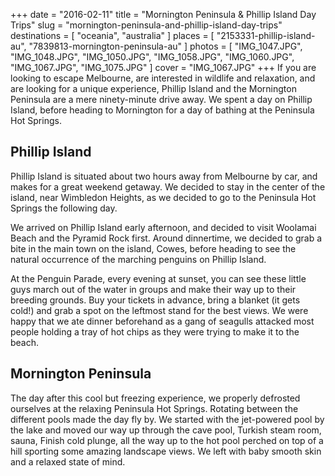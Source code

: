 +++
date    = "2016-02-11"
title   = "Mornington Peninsula & Phillip Island Day Trips"
slug    = "mornington-peninsula-and-phillip-island-day-trips"
destinations = [ "oceania", "australia" ]
places  = [ "2153331-phillip-island-au", "7839813-mornington-peninsula-au" ]
photos  = [
  "IMG_1047.JPG", "IMG_1048.JPG", "IMG_1050.JPG", "IMG_1058.JPG",
  "IMG_1060.JPG", "IMG_1067.JPG", "IMG_1075.JPG"
]
cover = "IMG_1067.JPG"
+++
If you are looking to escape Melbourne, are interested in wildlife and relaxation, and are looking for a unique experience, Phillip Island and the Mornington Peninsula are a mere ninety-minute drive away. We spent a day on Phillip Island, before heading to Mornington for a day of bathing at the Peninsula Hot Springs.
<!--more-->

## Phillip Island
Phillip Island is situated about two hours away from Melbourne by car, and makes for a great weekend getaway. We decided to stay in the center of the island, near Wimbledon Heights, as we decided to go to the Peninsula Hot Springs the following day.

We arrived on Phillip Island early afternoon, and decided to visit Woolamai Beach and the Pyramid Rock first. Around dinnertime, we decided to grab a bite in the main town on the island, Cowes, before heading to see the natural occurrence of the marching penguins on Phillip Island.

At the Penguin Parade, every evening at sunset, you can see these little guys march out of the water in groups and make their way up to their breeding grounds. Buy your tickets in advance, bring a blanket (it gets cold!) and grab a spot on the leftmost stand for the best views. We were happy that we ate dinner beforehand as a gang of seagulls attacked most people holding a tray of hot chips as they were trying to make it to the beach.

## Mornington Peninsula
The day after this cool but freezing experience, we properly defrosted ourselves at the relaxing Peninsula Hot Springs. Rotating between the different pools made the day fly by. We started with the jet-powered pool by the lake and moved our way up through the cave pool, Turkish steam room, sauna, Finish cold plunge, all the way up to the hot pool perched on top of a hill sporting some amazing landscape views. We left with baby smooth skin and a relaxed state of mind.